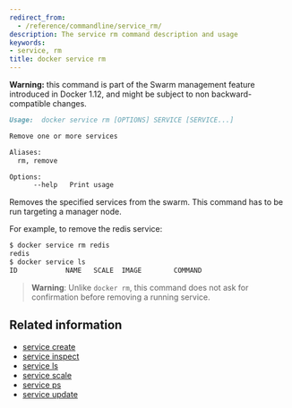 ```yaml
---
redirect_from:
  - /reference/commandline/service_rm/
description: The service rm command description and usage
keywords:
- service, rm
title: docker service rm
---
```


**Warning:** this command is part of the Swarm management feature introduced in Docker 1.12, and might be subject to non backward-compatible changes.

```Markdown
Usage:	docker service rm [OPTIONS] SERVICE [SERVICE...]

Remove one or more services

Aliases:
  rm, remove

Options:
      --help   Print usage
```

Removes the specified services from the swarm. This command has to be run
targeting a manager node.

For example, to remove the redis service:

```bash
$ docker service rm redis
redis
$ docker service ls
ID            NAME   SCALE  IMAGE        COMMAND
```

> **Warning**: Unlike `docker rm`, this command does not ask for confirmation
> before removing a running service.



## Related information

* [service create](service_create.md)
* [service inspect](service_inspect.md)
* [service ls](service_ls.md)
* [service scale](service_scale.md)
* [service ps](service_ps.md)
* [service update](service_update.md)
